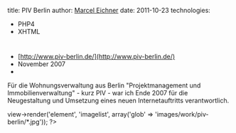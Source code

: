 title: PIV Berlin
author: [Marcel Eichner](love@ephigenia.de)
date: 2011-10-23
technologies:
  - PHP4
  - XHTML

# <?= $pageTitle; ?>

* [http://www.piv-berlin.de/](http://www.piv-berlin.de/)
* November 2007
* <?= implode(', ', $technologies); ?>  

Für die Wohnungsverwaltung aus Berlin "Projektmanagement und Immobilienverwaltung" - kurz PIV - war ich Ende 2007 für die Neugestaltung und Umsetzung eines neuen Internetauftritts verantwortlich.

<?= $this->view->render('element', 'imagelist', array('glob' => 'images/work/piv-berlin/*.jpg')); ?>